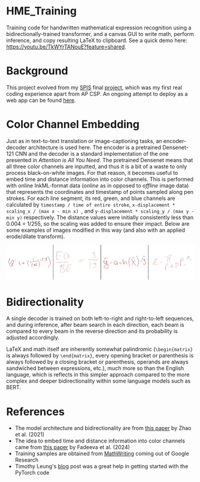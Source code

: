 # HME_Training

Training code for handwritten mathematical expression recognition using a bidirectionally-trained transformer, and a canvas GUI to write math, perform inference, and copy resulting LaTeX to clipboard. See a quick demo here: https://youtu.be/TkWYrTANouE?feature=shared.


# Background

This project evolved from my [SPIS](https://spis.ucsd.edu/) final [project](https://github.com/catsandsoup32/Dynamic-Digit-Recognition), which was my first real coding experience apart from AP CSP. An ongoing attempt to deploy as a web app can be found [here](https://github.com/catsandsoup32/TeXan).


# Color Channel Embedding

Just as in text-to-text translation or image-captioning tasks, an encoder-decoder architecture is used here. The encoder is a pretrained Densenet-121 CNN and the decoder is a standard implementation of the one presented in *Attention is All You Need*. The pretrained Densenet means that all three color channels are inputted, and thus it is a bit of a waste to only process black-on-white images. For that reason, it becomes useful to embed time and distance information into color channels. This is performed with online InkML-format data (*online* as in opposed to *offline* image data) that represents the coordinates and timestamp of points sampled along pen strokes. For each line segment, its red, green, and blue channels are calculated by `timestamp / time of entire stroke`, `x-displacement * scaling_x / (max x - min x) `, and `y-displacement * scaling_y / (max y - min y)` respectively. The distance values were initially consistently less than 0.004 = 1/255, so the scaling was added to ensure their impact. Below are some examples of images modified in this way (and also with an applied erode/dilate transform).

<p align="center">
  <img src="public/color_ex.png" alt="Color Example" width="750">
</p>


# Bidirectionality

A single decoder is trained on both left-to-right and right-to-left sequences, and during inference, after beam search in each direction, each beam is compared to every beam in the reverse direction and its probability is adjusted accordingly.

LaTeX and math itself are inherently somewhat palindromic (`\begin{matrix}` is always followed by `\end{matrix}`, every opening bracket or parenthesis is always followed by a closing bracket or parenthesis, operands are always sandwiched between expressions, etc.), much more so than the English language, which is reflects in this simpler approach compared to the more complex and deeper bidirectionality within some language models such as BERT.


# References

- The model architecture and bidirectionality are from [this paper](https://arxiv.org/abs/2105.02412) by Zhao et al. (2021)
- The idea to embed time and distance information into color channels came from [this paper](https://arxiv.org/html/2402.15307v1) by Fadeeva et al. (2024)
- Training samples are obtained from [MathWriting](https://arxiv.org/html/2404.10690v1) coming out of Google Research
- Timothy Leung's [blog](https://actamachina.com/) post was a great help in getting started with the PyTorch code


